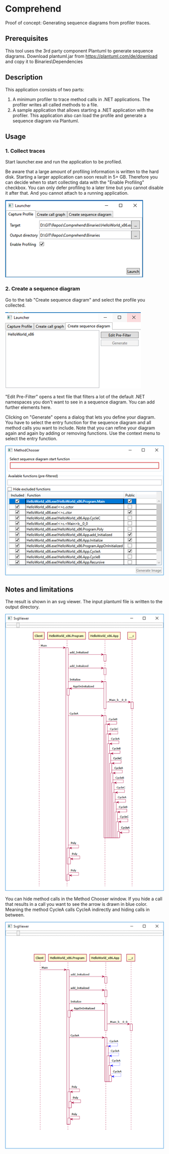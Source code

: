 # Comprehend

Proof of concept: Generating sequence diagrams from profiler traces.

## Prerequisites
This tool uses the 3rd party component Plantuml to generate sequence diagrams.
Download plantuml.jar from https://plantuml.com/de/download and copy it to Binaries\Dependencies

## Description

This application consists of two parts:
1. A minimum profiler to trace method calls in .NET applications. The profiler writes all called methods to a file.
2. A sample application that allows starting a .NET application with the profiler. This application also can load the profile and generate a sequence diagram via Plantuml.



## Usage



### 1. Collect traces

Start launcher.exe and run the application to be profiled.

Be aware that a large amount of profiling information is written to the hard disk. Starting a larger application can soon result in 5+ GB. Therefore you can decide when to start collecting data with the "Enable Profiling" checkbox. You can only defer profiling to a later time but you cannot disable it after that. And you cannot attach to a running application.

![image-20200125151207753](Images/image-20200125151207753.png)



### 2. Create a sequence diagram

Go to the tab "Create sequence diagram" and select the profile you collected.

![image-20200125151422908](Images/image-20200125151422908.png)

"Edit Pre-Filter" opens a text file that filters a lot of the default .NET namespaces you don't want to see in a sequence diagram. You can add further elements here.

Clicking on "Generate" opens a dialog that lets you define your diagram. You have to select the entry function for the sequence diagram and all method calls you want to include. Note that you can refine your diagram again and again by adding or removing functions. Use the context menu to select the entry function.



![image-20200125152251307](Images/image-20200125152251307.png)

## Notes and limitations

The result is shown in an svg viewer. The input plantuml file is written to the output directory.

![image-20200125153650798](Images/image-20200125153650798.png)

You can hide method calls in the Method Chooser window. If you hide a call that results in a call you want to see the arrow is drawn in blue color. Meaning the method CycleA calls CycleA indirectly and hiding calls in between.

![image-20200125152916959](Images/image-20200125152916959.png)
